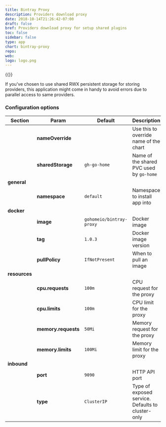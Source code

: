 ```yaml
---
title: Bintray Proxy
description: Providers download proxy
date: 2018-10-14T21:26:42-07:00
draft: false
bref: Providers download proxy for setup shared plugins
toc: false
sidebar: false
type: app
chart: bintray-proxy
repo: 
web:
logo: logo.png
---
```

{{<app>}}

If you've chosen to use shared RWX persistent storage for storing providers, this application might come in handy to avoid errors due to parallel access to same providers.

### Configuration options

| Section | Param | Default | Description |
|---------|-------|---------|-------------|
|| **nameOverride** || Use this to override name of the chart |
|| **sharedStorage** | `gh-go-home` | Name of the shared PVC used by `go-home` |
| **general** |
|| **namespace** | `default` | Namespace to install app into |
| **docker** |
|| **image** | `gohomeio/bintray-proxy` | Docker image |
|| **tag** | `1.0.3` | Docker image version |
|| **pullPolicy** | `IfNotPresent` | When to pull an image | 
| **resources** | 
|| **cpu.requests** | `100m` | CPU request for the proxy | 
|| **cpu.limits** | `100m` | CPU limit for the proxy | 
|| **memory.requests** | `50Mi` | Memory request for the proxy | 
|| **memory.limits** | `100Mi` | Memory limit for the proxy | 
| **inbound** |
|| **port** | `9090` | HTTP API port |
|| **type** | `ClusterIP` | Type of exposed service. Defaults to cluster-only |